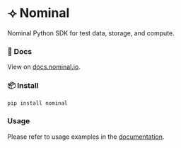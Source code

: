 # ⟢ Nominal
Nominal Python SDK for test data, storage, and compute.

### 📖 Docs
View on [docs.nominal.io](https://docs.nominal.io/).

### 📦 Install
```sh
pip install nominal
```

### Usage
Please refer to usage examples in the [documentation](https://docs.nominal.io/core/sdk/python-client/quickstart).
